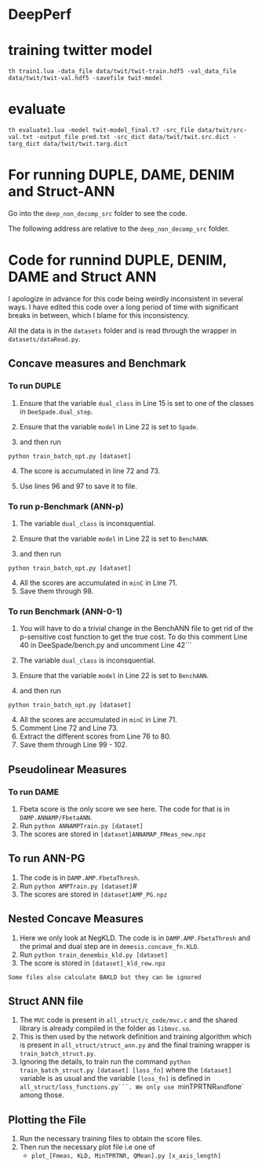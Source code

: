 # DeepPerf

# training twitter model

`th train1.lua -data_file data/twit/twit-train.hdf5 -val_data_file data/twit/twit-val.hdf5 -savefile twit-model`

# evaluate
`th evaluate1.lua -model twit-model_final.t7 -src_file data/twit/src-val.txt -output_file pred.txt -src_dict data/twit/twit.src.dict -targ_dict data/twit/twit.targ.dict`


# For running DUPLE, DAME, DENIM and Struct-ANN

Go into the `deep_non_decomp_src` folder to see the code.

The following address are relative to the `deep_non_decomp_src` folder.

# Code for runnind DUPLE, DENIM, DAME and Struct ANN

I apologize in advance for this code being weirdly inconsistent in several ways. I have edited this code over a long period of time with significant breaks in between, which I blame for this inconsistency.

All the data is in the `datasets` folder and is read through the wrapper in `datasets/dataRead.py`.
## Concave measures and Benchmark

### To run DUPLE

1. Ensure that the variable `dual_class` in Line 15 is set to one of the classes in `DeeSpade.dual_step`.
2. Ensure that the variable `model` in Line 22 is set to `Spade`.

3. and then run

```python train_batch_opt.py [dataset]```

4. The score is accumulated in line 72 and 73.

5. Use lines 96 and 97 to save it to file.

### To run p-Benchmark (ANN-p)

1. The variable `dual_class` is inconsquential.
2. Ensure that the variable `model` in Line 22 is set to `BenchANN`.

3. and then run

```python train_batch_opt.py [dataset]```

4. All the scores are accumulated in `minC` in Line 71.
5. Save them through 98.

### To run Benchmark (ANN-0-1)

1. You will have to do a trivial change in the BenchANN file to get rid of the p-sensitive cost function to get the true cost. To do this comment Line 40 in DeeSpade/bench.py and uncomment Line 42```

2. The variable `dual_class` is inconsquential.
3. Ensure that the variable `model` in Line 22 is set to `BenchANN`.

3. and then run

```python train_batch_opt.py [dataset]```

4. All the scores are accumulated in `minC` in Line 71.
5. Comment Line 72 and Line 73.
6. Extract the different scores from Line 76 to 80.
7. Save them through Line 99 - 102.


## Pseudolinear Measures

### To run DAME
1. Fbeta score is the only score we see here. The code for that is in `DAMP.ANNAMP/FbetaANN`.
2. Run ```python ANNAMPTrain.py [dataset]```
3. The scores are stored in `[dataset]ANNAMAP_FMeas_new.npz`

## To run ANN-PG
1. The code is in `DAMP.AMP.FbetaThresh`.
2. Run ```python AMPTrain.py [dataset]```#
3. The scores are stored in `[dataset]AMP_PG.npz`

## Nested Concave Measures

1. Here we only look at NegKLD. The code is in `DAMP.AMP.FbetaThresh` and the primal and dual step are in `demesis.concave_fn.KLD`.
2. Run ```python train_denembis_kld.py [dataset]```
3. The score is stored in `[dataset]_kld_rew.npz`

``` Some files also calculate BAKLD but they can be ignored ```

## Struct ANN file

1. The `MVC` code is present in `all_struct/c_code/mvc.c` and the shared library is already compiled in the folder as `libmvc.so`.
2. This is then used by the network definition and training algorithm which is present in `all_struct/struct_ann.py` and the final training wrapper is `train_batch_struct.py`.
3. Ignoring the details, to train run the command ```python train_batch_struct.py [dataset] [loss_fn]```
where the `[dataset]` variable is as usual and the variable `[loss_fn]` is defined in `all_struct/loss_functions.py```. We only use `minTPRTNR` and `fone` among those.

## Plotting the File

1. Run the necessary training files to obtain the score files.
2. Then run the necessary plot file i.e one of
   * `plot_[Fmeas, KLD, MinTPRTNR, QMean].py [x_axis_length]`